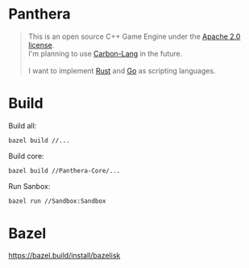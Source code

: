 # Panthera
 > This is an open source C++ Game Engine under the [Apache 2.0 license](https://www.apache.org/licenses/LICENSE-2.0).
 > <br/>I'm planning to use [Carbon-Lang](https://github.com/carbon-language/carbon-lang) in the future.
 > <br/><br/>
 > I want to implement [Rust](https://www.rust-lang.org/) and [Go](https://go.dev/) as scripting languages.
 

# Build
Build all:
```bash
bazel build //...
```
Build core:
```bash
bazel build //Panthera-Core/...
```
Run Sanbox:
```bash
bazel run //Sandbox:Sandbox
```

# Bazel
https://bazel.build/install/bazelisk

